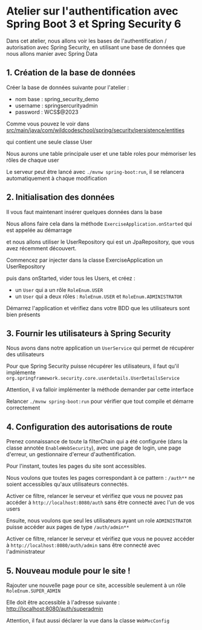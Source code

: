 # Atelier sur l'authentification avec Spring Boot 3 et Spring Security 6

Dans cet atelier, nous allons voir les bases de l'authentification / autorisation avec Spring Security, en utilisant une base de données que nous allons manier avec Spring Data

## 1. Création de la base de données
Créer la base de données suivante pour l'atelier : 

* nom base : spring_security_demo
* username : springsercurityadmin
* password : WCS$@2023

Comme vous pouvez le voir dans [src/main/java/com/wildcodeschool/spring/security/persistence/entities]()

qui contient une seule classe User

Nous aurons une table principale user et une table roles pour mémoriser les rôles de chaque user

Le serveur peut être lancé avec `./mvnw spring-boot:run`, il se relancera automatiquement à chaque modification

## 2. Initialisation des données

Il vous faut maintenant insérer quelques données dans la base

Nous allons faire cela dans la méthode `ExerciseApplication.onStarted` qui est appelée au démarrage

et nous allons utiliser le UserRepository qui est un JpaRepository, que vous avez récemment découvert.

Commencez par injecter dans la classe ExerciseApplication un UserRepository

puis dans onStarted, vider tous les Users, et créez : 
* un `User` qui a un rôle `RoleEnum.USER`
* un `User` qui a deux rôles : `RoleEnum.USER` et `RoleEnum.ADMINISTRATOR`

Démarrez l'application et vérifiez dans votre BDD que les utilisateurs sont bien présents


## 3. Fournir les utilisateurs à Spring Security

Nous avons dans notre application un `UserService` qui permet de récupérer des utilisateurs

Pour que Spring Security puisse récupérer les utilisateurs, il faut qu'il implémente `org.springframework.security.core.userdetails.UserDetailsService`

Attention, il va falloir implémenter la méthode demander par cette interface

Relancer `./mvnw spring-boot:run` pour vérifier que tout compile et démarre correctement

## 4. Configuration des autorisations de route

Prenez connaissance de toute la filterChain qui a été configurée (dans la classe annotée `EnableWebSecurity`), avec une page de login, une page d'erreur, un gestionnaire d'erreur d'authentification.

Pour l'instant, toutes les pages du site sont accessibles.

Nous voulons que toutes les pages correspondant à ce pattern : `/auth**` ne soient accessibles qu'aux utilisateurs connectés.

Activer ce filtre, relancer le serveur et vérifiez que vous ne pouvez pas accéder à `http://localhost:8080/auth` sans être connecté avec l'un de vos users

Ensuite, nous voulons que seul les utilisateurs ayant un role `ADMINISTRATOR` puisse accéder aux pages de type `/auth/admin**`

Activer ce filtre, relancer le serveur et vérifiez que vous ne pouvez accéder à `http://localhost:8080/auth/admin` sans être connecté avec l'administrateur

## 5. Nouveau module pour le site !

Rajouter une nouvelle page pour ce site, accessible seulement à un rôle `RoleEnum.SUPER_ADMIN`

Elle doit être accessible à l'adresse suivante : 
[http://localhost:8080/auth/superadmin]()

Attention, il faut aussi déclarer la vue dans la classe `WebMvcConfig`
